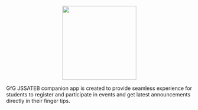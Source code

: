 <p align="center">
<img src="https://github.com/GfG-JSSATEB/Companion-App/blob/main/assets/images/logo.png" width="200px" height="200px">
</p>

<!-- # GfG JSSATEB - Companion app -->

GfG JSSATEB companion app is created to provide seamless experience for students to register and participate in events and get latest announcements directly in their finger tips.
